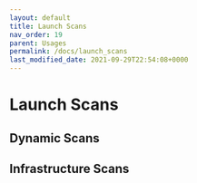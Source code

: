 ```yaml
---
layout: default
title: Launch Scans
nav_order: 19
parent: Usages
permalink: /docs/launch_scans
last_modified_date: 2021-09-29T22:54:08+0000
---
```


# Launch Scans

## Dynamic Scans

## Infrastructure Scans

